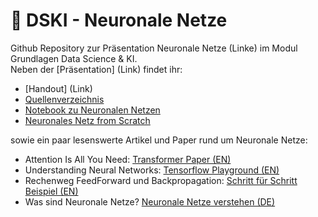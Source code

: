 # 🧠 DSKI - Neuronale Netze

Github Repository zur Präsentation Neuronale Netze (Linke) im Modul Grundlagen Data Science & KI. 
<br> Neben der [Präsentation] (Link) findet ihr:
- [Handout] (Link)
- [Quellenverzeichnis](https://github.com/janmeuser/DSKI_Neuronale_Netze/blob/cd15be1c23a5f592b4c2fea11842f2d8ad4a9b25/Literaturverzeichnis-Neuronale-Netze.pdf)
- [Notebook zu Neuronalen Netzen ](https://github.com/janmeuser/DSKI_Neuronale_Netze/blob/b28c850c002d7b58abb62ed771c24cefbaf27002/NN_Example.ipynb)
- [Neuronales Netz from Scratch](https://github.com/janmeuser/DSKI_Neuronale_Netze/blob/951b600ac10919f49f78a4ea6807faa95dfcb398/scratchNet.py)

sowie ein paar lesenswerte Artikel und Paper rund um Neuronale Netze:
- Attention Is All You Need: [Transformer Paper (EN)](https://arxiv.org/abs/1706.03762)
- Understanding Neural Networks: [Tensorflow Playground (EN)](https://cloud.google.com/blog/products/ai-machine-learning/understanding-neural-networks-with-tensorflow-playground?hl=en)
- Rechenweg FeedForward und Backpropagation: [Schritt für Schritt Beispiel (EN)](https://mattmazur.com/2015/03/17/a-step-by-step-backpropagation-example/)
- Was sind Neuronale Netze? [Neuronale Netze verstehen (DE)](https://www.tomorrow.bio/de/post/was-sind-neuronale-netze-2023-05-4469138951-ai)
